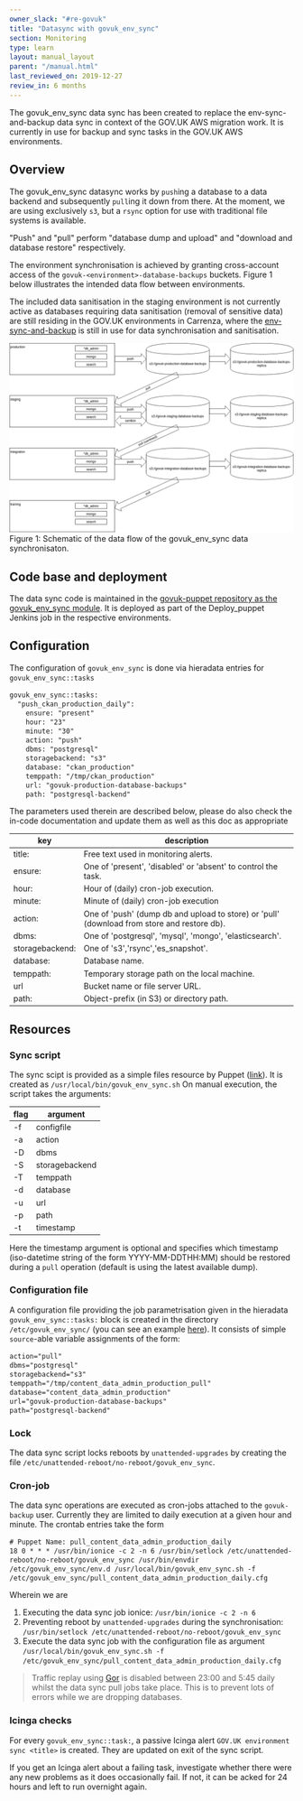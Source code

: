 ```yaml
---
owner_slack: "#re-govuk"
title: "Datasync with govuk_env_sync"
section: Monitoring
type: learn
layout: manual_layout
parent: "/manual.html"
last_reviewed_on: 2019-12-27
review_in: 6 months
---
```


The govuk_env_sync data sync has been created to replace the env-sync-and-backup data sync in context of the GOV.UK AWS migration work. It is currently in use for backup and sync tasks in the GOV.UK AWS environments.

## Overview

The govuk_env_sync datasync works by `push`ing a database to a data backend and subsequently `pull`ing it down from there. At the moment, we are using exclusively `s3`, but a `rsync` option for use with traditional file systems is available.

"Push" and "pull" perform "database dump and upload" and "download and database restore" respectively.

The environment synchronisation is achieved by granting cross-account access of the `govuk-<environment>-database-backups` buckets. Figure 1 below illustrates the intended data flow between environments.

The included data sanitisation in the staging environment is not currently active as databases requiring data sanitisation (removal of sensitive data) are still residing in the GOV.UK environments in Carrenza, where the [env-sync-and-backup]() is still in use for data synchronisation and sanitisation.

![Schematic of the data flow of the govuk_env_sync data synchronisaton](images/govuk_env_sync.png)
Figure 1:  Schematic of the data flow of the govuk_env_sync data synchronisaton.

## Code base and deployment

The data sync code is maintained in the [govuk-puppet repository as the govuk_env_sync module](
https://github.com/alphagov/govuk-puppet/tree/master/modules/govuk_env_sync).
It is deployed as part of the Deploy_puppet Jenkins job in the respective environments.

## Configuration

The configuration of `govuk_env_sync` is done via hieradata entries for `govuk_env_sync::tasks`

```
govuk_env_sync::tasks:
  "push_ckan_production_daily":
    ensure: "present"
    hour: "23"
    minute: "30"
    action: "push"
    dbms: "postgresql"
    storagebackend: "s3"
    database: "ckan_production"
    temppath: "/tmp/ckan_production"
    url: "govuk-production-database-backups"
    path: "postgresql-backend"
```
The parameters used therein are described below, please do also check the in-code documentation and update them as well as this doc as appropriate

key             |description|
----------------|--------------------------------------------------------------|
title:          | Free text used in monitoring alerts.|
ensure:         | One of 'present', 'disabled' or 'absent' to control the task.|
hour:           | Hour of (daily) cron-job execution.|
minute:         | Minute of (daily) cron-job execution|
action:         | One of 'push' (dump db and upload to store) or 'pull' (download from store and restore db).|
dbms:           | One of 'postgresql', 'mysql', 'mongo', 'elasticsearch'.|
storagebackend: | One of 's3','rsync','es_snapshot'.|
database:       | Database name.|
temppath:       | Temporary storage path on the local machine.|
url             |Bucket name or file server URL.|
path:           |Object-prefix (in S3) or directory path.|

## Resources

### Sync script
The sync scipt is provided as a simple files resource by Puppet ([link](https://github.com/alphagov/govuk-puppet/blob/master/modules/govuk_env_sync/files/govuk_env_sync.sh)). It is created as `/usr/local/bin/govuk_env_sync.sh`
On manual execution, the script takes the arguments:

flag|argument|
----|------------|
-f  |configfile|
-a  |action|
-D  |dbms|
-S  |storagebackend|
-T  |temppath|
-d  |database|
-u  |url|
-p  |path|
-t  |timestamp|

Here the timestamp argument is optional and specifies which timestamp (iso-datetime string of the form YYYY-MM-DDTHH:MM) should be restored during a `pull` operation (default is using the latest available dump).

### Configuration file
A configuration file providing the job parametrisation given in the hieradata `govuk_env_sync::tasks:` block is created in the directory `/etc/govuk_env_sync/` (you can see an example [here](https://github.com/alphagov/govuk-puppet/blob/master/hieradata_aws/class/integration/db_admin.yaml)). It consists of simple `source`-able variable assignments of the form:

```
action="pull"
dbms="postgresql"
storagebackend="s3"
temppath="/tmp/content_data_admin_production_pull"
database="content_data_admin_production"
url="govuk-production-database-backups"
path="postgresql-backend"
```

### Lock
The data sync script locks reboots by `unattended-upgrades` by creating the file `/etc/unattended-reboot/no-reboot/govuk_env_sync`.

### Cron-job
The data sync operations are executed as cron-jobs attached to the `govuk-backup` user. Currently they are limited to daily execution at a given hour and minute. The crontab entries take the form

```
# Puppet Name: pull_content_data_admin_production_daily
18 0 * * * /usr/bin/ionice -c 2 -n 6 /usr/bin/setlock /etc/unattended-reboot/no-reboot/govuk_env_sync /usr/bin/envdir /etc/govuk_env_sync/env.d /usr/local/bin/govuk_env_sync.sh -f /etc/govuk_env_sync/pull_content_data_admin_production_daily.cfg

```

Wherein we are

1. Executing the data sync job ionice:
`/usr/bin/ionice -c 2 -n 6`
2. Preventing reboot by `unattended-upgrades` during the synchronisation:
`/usr/bin/setlock /etc/unattended-reboot/no-reboot/govuk_env_sync`
3. Execute the data sync job with the configuration file as argument
`/usr/local/bin/govuk_env_sync.sh -f /etc/govuk_env_sync/pull_content_data_admin_production_daily.cfg`

> Traffic replay using [Gor]() is disabled between 23:00 and 5:45 daily whilst the
data sync pull jobs take place. This is to prevent lots of errors while we are
dropping databases.

### Icinga checks
For every `govuk_env_sync::task:`, a passive Icinga alert `GOV.UK environment sync <title>` is created. They are updated on exit of the sync script.

If you get an Icinga alert about a failing task, investigate whether there were any new problems as it does occasionally fail. If not, it can be acked for 24 hours and left to run overnight again.
